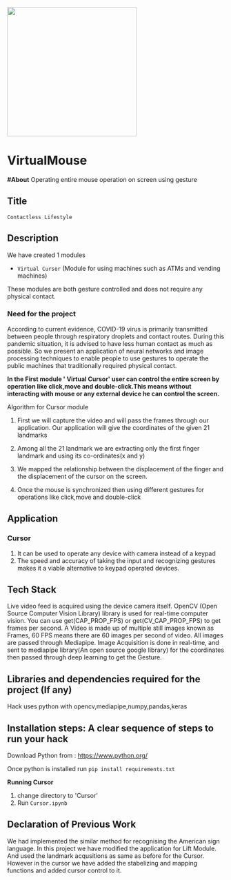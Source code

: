 <img src="https://user-images.githubusercontent.com/79296149/136213914-ecd296c7-0090-4785-8240-4fdb08089d7d.png" width="300px" height="300px">

# VirtualMouse
**#About**
Operating entire  mouse operation on screen using gesture

## Title
`Contactless Lifestyle`

## Description
We have created 1 modules
* `Virtual Cursor` (Module for using machines such as ATMs and vending machines)

These modules are both gesture controlled and does not require any physical contact. 


### Need for the project
According to current evidence, COVID-19 virus is primarily transmitted between people through respiratory droplets and contact routes. During this pandemic situation, it is advised to have less human contact as much as possible.
So we present an application of neural networks and image processing techniques to enable people to use gestures to operate the public machines that traditionally required physical contact.

<b>In the First module ' Virtual Cursor' user can control the entire screen by operation like click,move and double-click.This means without interacting with mouse or any external device he can control the screen.</b>

Algorithm for Cursor module

1. First we will capture the video and will pass the frames through our application. Our application will give the coordinates of the given 21 landmarks

2. Among all the 21 landmark we are extracting only the first finger landmark and using its co-ordinates(x and y)

3. We mapped the relationship between the displacement of the finger and the displacement of the cursor on the screen.

4. Once the mouse is synchronized then using different gestures for operations like click,move and double-click 


## Application

### Cursor 
1. It can be used to operate any device with camera instead of a keypad
2. The speed and accuracy of taking the input and recognizing gestures makes it a viable alternative to keypad operated devices.


## Tech Stack
Live video feed is acquired using the device camera itself. OpenCV (Open Source Computer Vision Library)  library is used for real-time computer vision.
You can use get(CAP_PROP_FPS) or get(CV_CAP_PROP_FPS) to get frames per second. 
A Video is made up of multiple still images known as Frames, 60 FPS means there are 60 images per second of video. All images are passed through Mediapipe.
Image Acquisition is done in real-time, and sent to mediapipe library(An open source google library) for the coordinates then passed through deep learning to get the Gesture.



## Libraries and dependencies required for the project (If any)
Hack uses python with opencv,mediapipe,numpy,pandas,keras

## Installation steps: A clear sequence of steps to run your hack
Download Python from : https://www.python.org/

Once python is installed run
`pip install requirements.txt`

<b> Running Cursor </b>
1. change directory to 'Cursor'
2. Run `Cursor.ipynb`

## Declaration of Previous Work
We had implemented the similar method for recognising the American sign language. In this project we have modified the application for Lift Module. And used the landmark acqusitions as same as before for the Cursor. However in the cursor we have added the stabelizing and mapping functions and added cursor control to it.



